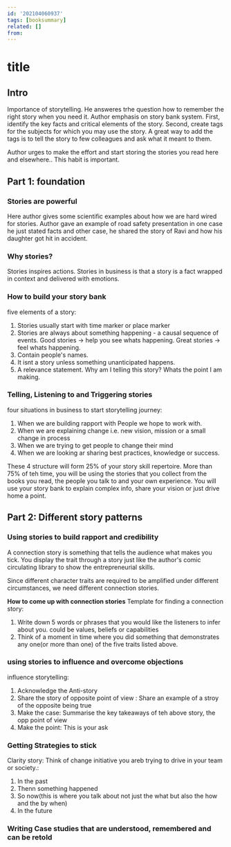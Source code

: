 ```yaml
---
id: '202104060937'
tags: [booksummary]
related: []
from:
---
```


# title

## Intro
Importance of storytelling. He answeres trhe question how to remember the right story when you need it. Author emphasis on story bank system.
First, identify the key facts and critical elements of the story. Second, create tags for the subjects for which you may use the story. A great way to add the tags is to tell the story to few colleagues and ask what it meant to them. 

Author urges to make the effort and start storing the stories you read here and elsewhere.. This habit is important. 

## Part 1: foundation
### Stories are powerful
Here author gives some scientific examples about how we are hard wired for stories. Author gave an example of road safety presentation in one case he just stated facts and other case, he shared the story of Ravi and how his daughter got hit in accident. 

### Why stories?
Stories inspires actions. Stories in business is that a story is a fact wrapped in context and delivered with emotions.

### How to build your story bank
five elements of a story:
1. Stories usually start with time marker or place marker
2. Stories are always about something happening - a causal sequence of events. 
   Good stories -> help you see whats happening.
   Great stories -> feel whats happening.
3. Contain people's names.
4. It isnt a story unless something unanticipated happens.
5. A relevance statement. Why am I telling this story? Whats the point I am making.

### Telling, Listening to and Triggering stories
four situations in business to start storytelling journey:
1. When we are building rapport with People we hope to work with.
2. When we are explaining change i.e. new vision, mission or a small change in process
3. When we are trying to get people to change their mind
4. When we are looking ar sharing best practices, knowledge or success.

These 4 structure will form 25% of your story skill repertoire. More than 75% of teh time, you will be using the stories that you collect from the books you read, the people you talk to and your own experience. You will use your story bank to explain complex info, share your vision or just drive home a point. 

## Part 2: Different story patterns

### Using stories to build rapport and credibility
A connection story is something that tells the audience what makes you tick. You display the trait through a story just like the author's comic circulating library to show the entrepreneurial skills.

Since different character traits are required to be amplified under different circumstances, we need different connection stories.

**How to come up with connection stories**
Template for finding a connection story:

1. Write down 5 words  or phrases that you would like the listeners to infer about you. could be values, beliefs or capabilities
2. Think of a moment in time where you did something that demonstrates any one(or more than one) of the five traits listed above.  

### using stories to influence and overcome objections

influence storytelling:
1. Acknowledge the Anti-story
2. Share the story of opposite point of view : Share an example of a stroy of the opposite being true
3. Make the case: Summarise the key takeaways of teh above story, the opp point of view
4. Make the point: This is your ask

### Getting Strategies to stick

Clarity story:
Think of change initiative you areb trying to drive in your team or society.:
1. In the past
2. Thenn something happened
3. So now(this is where you talk about not just the what but also the how and the by when)
4. In the future

### Writing Case studies that are understood, remembered and can be retold


